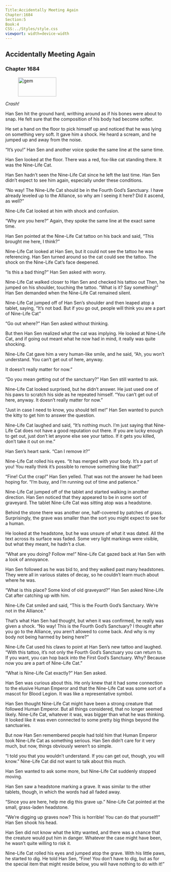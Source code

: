 ```yaml
---
Title:Accidentally Meeting Again 
Chapter:1684 
Section:5 
Book:4 
CSS:../Styles/style.css 
viewport: width=device-width
---
```

  
## Accidentally Meeting Again
### Chapter 1684
  
<figure>
	<img src="../Images/gem.gif" alt="gem" id="gem" width="120" height="60" />
</figure>
  

  
*Crash!*

Han Sen hit the ground hard, writhing around as if his bones were about to snap. He felt sure that the composition of his body had become softer.

He set a hand on the floor to pick himself up and noticed that he was lying on something very soft. It gave him a shock. He heard a scream, and he jumped up and away from the noise.

“It’s you!” Han Sen and another voice spoke the same line at the same time.

Han Sen looked at the floor. There was a red, fox-like cat standing there. It was the Nine-Life Cat.

Han Sen hadn’t seen the Nine-Life Cat since he left the last time. Han Sen didn’t expect to see him again, especially under these conditions.

“No way! The Nine-Life Cat should be in the Fourth God’s Sanctuary. I have already leveled up to the Alliance, so why am I seeing it here? Did it ascend, as well?”

Nine-Life Cat looked at him with shock and confusion.

“Why are you here?” Again, they spoke the same line at the exact same time.

Han Sen pointed at the Nine-Life Cat tattoo on his back and said, “This brought me here, I think?”

Nine-Life Cat looked at Han Sen, but it could not see the tattoo he was referencing. Han Sen turned around so the cat could see the tattoo. The shock on the Nine-Life Cat’s face deepened.

“Is this a bad thing?” Han Sen asked with worry.

Nine-Life Cat walked closer to Han Sen and checked his tattoo out Then, he jumped on his shoulder, touching the tattoo. “What is it? Say something!” Han Sen demanded when the Nine-Life Cat remained silent.

Nine-Life Cat jumped off of Han Sen’s shoulder and then leaped atop a tablet, saying, “It’s not bad. But if you go out, people will think you are a part of Nine-Life Cat”

“Go out where?” Han Sen asked without thinking.

But then Han Sen realized what the cat was implying. He looked at Nine-Life Cat, and if going out meant what he now had in mind, it really was quite shocking.

Nine-Life Cat gave him a very human-like smile, and he said, “Ah, you won’t understand. You can’t get out of here, anyway.

It doesn’t really matter for now.”

“Do you mean getting out of the sanctuary?” Han Sen still wanted to ask.

Nine-Life Cat looked surprised, but he didn’t answer. He just used one of his paws to scratch his side as he repeated himself. “You can’t get out of here, anyway. It doesn’t really matter for now.”

“Just in case I need to know, you should tell me!” Han Sen wanted to punch the kitty to get him to answer the question.

Nine-Life Cat laughed and said, “It’s nothing much. I’m just saying that Nine-Life Cat does not have a good reputation out there. If you are lucky enough to get out, just don’t let anyone else see your tattoo. If it gets you killed, don’t take it out on me.”

Han Sen’s heart sank. “Can I remove it?”

Nine-Life Cat rolled his eyes. “It has merged with your body. It’s a part of you! You really think it’s possible to remove something like that?”

“Fine! Cut the crap!” Han Sen yelled. That was not the answer he had been hoping for. “I’m busy, and I’m running out of time and patience.”

Nine-Life Cat jumped off of the tablet and started walking in another direction. Han Sen noticed that they appeared to be in some sort of graveyard. The tablet Nine-Life Cat was sitting atop was a headstone.

Behind the stone there was another one, half-covered by patches of grass. Surprisingly, the grave was smaller than the sort you might expect to see for a human.

He looked at the headstone, but he was unsure of what it was dated. All the text across its surface was faded. Some very light markings were visible, but what they meant, he hadn’t a clue.

“What are you doing? Follow me!” Nine-Life Cat gazed back at Han Sen with a look of annoyance.

Han Sen followed as he was bid to, and they walked past many headstones. They were all in various states of decay, so he couldn’t learn much about where he was.

“What is this place? Some kind of old graveyard?” Han Sen asked Nine-Life Cat after catching up with him.

Nine-Life Cat smiled and said, “This is the Fourth God’s Sanctuary. We’re not in the Alliance.”

That’s what Han Sen had thought, but when it was confirmed, he really was given a shock. “No way! This is the Fourth God’s Sanctuary? I thought after you go to the Alliance, you aren’t allowed to come back. And why is my body not being harmed by being here?”

Nine-Life Cat used his claws to point at Han Sen’s new tattoo and laughed. “With this tattoo, it’s not only the Fourth God’s Sanctuary you can return to. If you want, you can hop back into the First God’s Sanctuary. Why? Because now you are a part of Nine-Life Cat.”

“What is Nine-Life Cat exactly?” Han Sen asked.

Han Sen was curious about this. He only knew that it had some connection to the elusive Human Emperor and that the Nine-Life Cat was some sort of a mascot for Blood Legion. It was like a representative symbol.

Han Sen thought Nine-Life Cat might have been a strong creature that followed Human Emperor. But all things considered, that no longer seemed likely. Nine-Life Cat, whatever it was, was bigger than what he was thinking. It looked like it was even connected to some pretty big things beyond the sanctuaries.

But now Han Sen remembered people had told him that Human Emperor took Nine-Life Cat as something serious. Han Sen didn’t care for it very much, but now, things obviously weren’t so simple.

“I told you that you wouldn’t understand. If you can get out, though, you will know.” Nine-Life Cat did not want to talk about this much.

Han Sen wanted to ask some more, but Nine-Life Cat suddenly stopped moving.

Han Sen saw a headstone marking a grave. It was similar to the other tablets, though, in which the words had all faded away.

“Since you are here, help me dig this grave up.” Nine-Life Cat pointed at the small, grass-laden headstone.

“We’re digging up graves now? This is horrible! You can do that yourself!” Han Sen shook his head.

Han Sen did not know what the kitty wanted, and there was a chance that the creature would put him in danger. Whatever the case might have been, he wasn’t quite willing to risk it.

Nine-Life Cat rolled his eyes and jumped atop the grave. With his little paws, he started to dig. He told Han Sen, “Fine! You don’t have to dig, but as for the special item that might reside below, you will have nothing to do with it!”